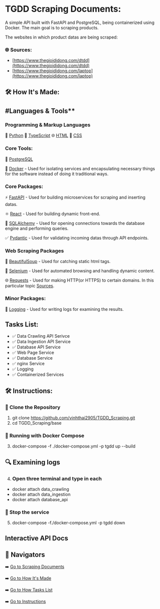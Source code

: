 # TGDD Scraping Documents:
A simple API built with FastAPI and PostgreSQL, being containerized using Docker. The main goal is to scraping products.

The websites in which product datas are being scraped:

### 🌐 Sources:

- [https://www.thegioididong.com/dtdd](https://www.thegioididong.com/dtdd)
- [https://www.thegioididong.com/laptop](https://www.thegioididong.com/laptop)

## 🛠️ How It's Made:

## #Languages & Tools**

### Programming & Markup Languages

🐍 [Python](https://www.python.org/)
🔄 [TypeScript](https://www.typescriptlang.org/)
🌐 [HTML](https://developer.mozilla.org/en-US/docs/Web/HTML)
🎨 [CSS](https://developer.mozilla.org/en-US/docs/Web/CSS)

### Core Tools:

🐘 [PostgreSQL](https://www.postgresql.org/)

🐳 [Docker](https://www.docker.com/) - Used for isolating services and encapsulating necessary things for the software instead of doing it traditional ways.

### Core Packages:

⚡ [FastAPI](https://fastapi.tiangolo.com/) - Used for building microservices for scraping and inserting datas.

⚛️ [React](https://react.dev/) - Used for building dynamic front-end.

🧪 [SQLAlchemy](https://www.sqlalchemy.org/) - Used for opening connections towards the database engine and performing queries.

✅ [Pydantic](https://docs.pydantic.dev/latest/) - Used for validating incoming datas through API endpoints.

### Web Scraping Packages

🍜 [BeautifulSoup](https://www.crummy.com/software/BeautifulSoup/bs4/doc/) - Used for catching static html tags.

🤖 [Selenium](https://www.selenium.dev/documentation/) - Used for automated browsing and handling dynamic content.

🌐 [Requests](https://requests.readthedocs.io/en/latest/) - Used for making HTTP(or HTTPS) to certain domains. In this particular topic [Sources](#tgdd-scraping-documents).

### Minor Packages:

📝 [Logging](https://docs.python.org/3/library/logging.html) - Used for writing logs for examining the results.

## Tasks List:
- ✅ Data Crawling API Serivce
- ✅ Data Ingestion API Service
- ✅ Database API Service
- ✅ Web Page Service
- ✅ Database Service
- ✅ nginx Service
- ✅ Logging
- ✅ Containerized Services
 
## 🛠️ Instructions:

### 💾 Clone the Repository

1. git clone https://github.com/vinhthai2905/TGDD_Scraping.git
2. cd TGDD_Scraping/base

### 🐳 Running with Docker Compose

3. docker-compose -f ./docker-compose.yml -p tgdd up --build

## 🔍 Examining logs

4. ### Open three terminal and type in each
 - docker attach data_crawling
 - docker attach data_ingestion
 - docker attach database_api

### 🛑 Stop the service

5. docker-compose -f./docker-compose.yml -p tgdd down

## Interactive API Docs

## 📎 Navigators

➡️ [Go to Scraping Documents](#tgdd-scraping-documents)

➡️ [Go to How It's Made](#how-its-made)

➡️ [Go to How Tasks List](#tasks-list)

➡️ [Go to Instructions](#instructions)